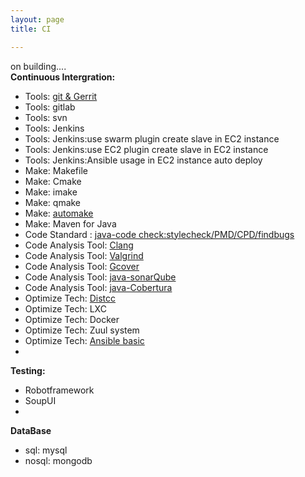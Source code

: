 ```yaml
---
layout: page
title: CI

---
```


on building....<br>
**Continuous Intergration:**<br>

* Tools: [git & Gerrit](/CI/git/basicopts)
* Tools: gitlab
* Tools: svn
* Tools: Jenkins
* Tools: Jenkins:use swarm plugin create slave in EC2 instance
* Tools: Jenkins:use EC2 plugin create slave in EC2 instance
* Tools: Jenkins:Ansible usage in EC2 instance auto deploy
* Make: Makefile
* Make: Cmake
* Make: imake
* Make: qmake
* Make: [automake](/CI/automake)
* Make: Maven for Java
* Code Standard : [java-code check:stylecheck/PMD/CPD/findbugs](/codestyle/index)
* Code Analysis Tool: [Clang](/CI/codecheck/clang)
* Code Analysis Tool: [Valgrind](/CI/valgrind)
* Code Analysis Tool: [Gcover](/CI/gcov)
* Code Analysis Tool: [java-sonarQube](/CI/sonar)
* Code Analysis Tool: [java-Cobertura](/CI/cobertura)
* Optimize Tech: [Distcc](/CI/distcc)
* Optimize Tech: LXC
* Optimize Tech: Docker
* Optimize Tech: Zuul system
* Optimize Tech: [Ansible basic](/CI/ansible)
* 

**Testing:** <br>

* Robotframework
* SoupUI
* 

**DataBase** 

* sql: mysql
* nosql: mongodb





